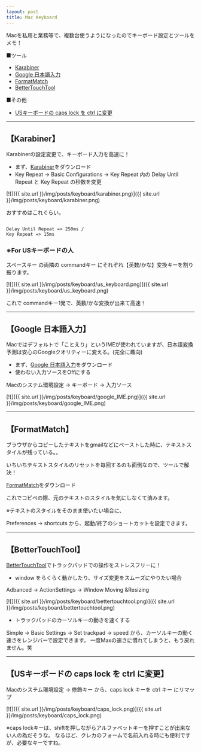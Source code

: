 ```yaml
---
layout: post
title: Mac Keyboard
---
```


Macを私用と業務等で、複数台使うようになったのでキーボード設定とツールをメモ！

■ツール

- <a href="#karabiner">Karabiner</a>
- <a href="#google_IME">Google 日本語入力</a>
- <a href="#formatmatch">FormatMatch</a>
- <a href="#bettertouchtool">BetterTouchTool</a>

■その他

- <a href="#caps_lock">USキーボードの caps lock を ctrl に変更</a>

<hr />

<h2 id="karabiner">【Karabiner】</h2>
Karabinerの設定変更で、キーボード入力を高速に！

- まず、<a href="https://pqrs.org/osx/karabiner/index.html.ja" target="_blank">Karabiner</a>をダウンロード
- Key Repeat -&gt; Basic Configurations -&gt; Key Repeat 内の Delay Until Repeat と Key Repeat の秒数を変更

[![]({{ site.url }}/img/posts/keyboard/karabiner.png)]({{ site.url }}/img/posts/keyboard/karabiner.png)

おすすめはこれぐらい。

<code>
Delay Until Repeat =&gt; 250ms /
Key Repeat =&gt; 15ms
</code>

### ※For USキーボードの人
スペースキー の両隣の commandキー にそれぞれ【英数/かな】変換キーを割り振ります。

[![]({{ site.url }}/img/posts/keyboard/us_keyboard.png)]({{ site.url }}/img/posts/keyboard/us_keyboard.png)

これで commandキー1発で、英数/かな変換が出来て高速！

<hr />

<h2 id="google_IME">【Google 日本語入力】</h2>
Macではデフォルトで「ことえり」というIMEが使われていますが、日本語変換予測は安心のGoogleクオリティーに変える。(完全に趣向)

- まず、<a href="http://www.google.co.jp/ime/index-mac.html" target="_blank">Google 日本語入力</a>をダウンロード
- 使わない入力ソースをOffにする

Macのシステム環境設定 -&gt; キーボード -&gt; 入力ソース

[![]({{ site.url }}/img/posts/keyboard/google_IME.png)]({{ site.url }}/img/posts/keyboard/google_IME.png)

<hr />

<h2 id="formatmatch">【FormatMatch】</h2>
ブラウザからコピーしたテキストをgmailなどにペーストした時に、テキストスタイルが残っている。。

いちいちテキストスタイルのリセットを毎回するのも面倒なので、ツールで解決！

<a href="https://itunes.apple.com/jp/app/formatmatch/id445211988?mt=12" target="_blank">FormatMatch</a>をダウンロード

これでコピペの際、元のテキストのスタイルを気にしなくて済みます。

※テキストのスタイルをそのまま使いたい場合に、

Preferences -&gt; shortcuts から、起動/終了のショートカットを設定できます。

<hr />

<h2 id="bettertouchtool">【BetterTouchTool】</h2>
<a href="http://blog.boastr.net/" target="_blank">BetterTouchTool</a>でトラックパッドでの操作をストレスフリーに！

- window をらくらく動かしたり、サイズ変更をスムーズにやりたい場合

Adbanced -> ActionSettings -> Window Moving &Resizing

[![]({{ site.url }}/img/posts/keyboard/bettertouchtool.png)]({{ site.url }}/img/posts/keyboard/bettertouchtool.png)

- トラックパッドのカーソルキーの動きを速くする

Simple -&gt; Basic Settings -&gt; Set trackpad -&gt; speed から、カーソルキーの動く速さをレンジバーで設定できます。
一度Maxの速さに慣れてしまうと、もう戻れません。笑

<hr />

<h2 id="caps_lock">【USキーボードの caps lock を ctrl に変更】</h2>
Macのシステム環境設定 -&gt; 修飾キー から、caps lock キーを ctrl キー にリマップ

[![]({{ site.url }}/img/posts/keyboard/caps_lock.png)]({{ site.url }}/img/posts/keyboard/caps_lock.png)

※caps lockキーは、shiftを押しながらアルファベットキーを押すことが出来ない人の為だそうな。
なるほど、クレカのフォームで名前入れる時にも便利ですが、必要なキーですね。
